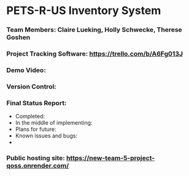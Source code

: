# PETS-R-US Inventory System

### Team Members: Claire Lueking, Holly Schwecke, Therese Goshen

### Project Tracking Software: https://trello.com/b/A6Fg013J

### Demo Video:

### Version Control:

### Final Status Report:
- Completed:
- In the middle of implementing:
- Plans for future:
- Known issues and bugs:
- 
### Public hosting site: https://new-team-5-project-qoss.onrender.com/
